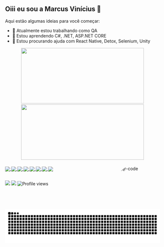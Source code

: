 ## Oiii eu sou a Marcus Vinícius 👋

Aqui estão algumas ideias para você começar:

- 🔭 Atualmente estou trabalhando como QA
- 🌱 Estou aprendendo C#, .NET, ASP.NET CORE
- 🤔 Estou procurando ajuda com React Native, Detox, Selenium, Unity

<div align="center">
  <a href="https://github.com/V1nic1us">
  <img width="400em" height ="180em" src="https://github-readme-stats.vercel.app/api?username=V1nic1us&show_icons=true&theme=tokyonight&include_all_commits=true&count_private=true"/>
  <img width="400em" height ="180em" src="https://github-readme-stats.vercel.app/api/top-langs/?username=V1nic1us&layout=compact&langs_count=7&theme=tokyonight"/>
</div>
<div style="display: inline_block"><br>
  <img align="center" src="https://img.shields.io/badge/JavaScript-F7DF1E?style=for-the-badge&logo=JavaScript&logoColor=white">
  <img align="center" src="https://img.shields.io/badge/TypeScript-007ACC?style=for-the-badge&logo=typescript&logoColor=white">
  <img align="center" src="https://img.shields.io/badge/Java-ED8B00?style=for-the-badge&logo=openjdk&logoColor=white">
  <img align="center" src="https://img.shields.io/badge/C%23-239120?style=for-the-badge&logo=c-sharp&logoColor=white">
  <img align="center" src="https://img.shields.io/badge/.NET-5C2D91?style=for-the-badge&logo=.net&logoColor=white">
  <img align="center" src="https://img.shields.io/badge/PHP-777BB4?style=for-the-badge&logo=php&logoColor=white" />          
  <img align="center" src="https://img.shields.io/badge/HTML5-E34F26?style=for-the-badge&logo=html5&logoColor=white">
  <img align="center" src="https://img.shields.io/badge/CSS3-1572B6?style=for-the-badge&logo=css3&logoColor=white">
  <img align="right" alt="qr-code" height="140" width="140" style="border-radius:50px;" src="https://media0.giphy.com/media/vmQAsNXEgvItJxpgL4/giphy.gif?cid=ecf05e47aagtsl8t7ly61fnbhrb8vgyqxrb0wfuz637fel52&ep=v1_gifs_search&rid=giphy.gif&ct=g">
  </br>
</div>

##
  
<div> 
  <a href="#" target="_blank"><img src="https://img.shields.io/badge/Discord-7289DA?style=for-the-badge&logo=discord&logoColor=white" target="_blank"></a>
  <a href="https://www.linkedin.com/in/marcus-vin%C3%ADcius-541a9b247/" target="_blank"><img src="https://img.shields.io/badge/-LinkedIn-%230077B5?style=for-the-badge&logo=linkedin&logoColor=white"></a> 
  <img src="https://komarev.com/ghpvc/?username=V1nic1us&color=blue" alt="Profile views" height="28" />
</div>
   
<br>

<div style="display: inline_block">

  ![Snake animation](https://github.com/V1nic1us/V1nic1us/blob/output/github-contribution-grid-snake-dark.svg)

</div>
